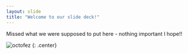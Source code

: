 ```yaml
---
layout: slide
title: "Welcome to our slide deck!"
---
```


Missed what we were supposed to put here - nothing important I hope!!

![octofez](https://octodex.github.com/images/octofez.png)
{: .center}
